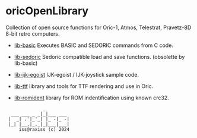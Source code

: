 # oricOpenLibrary

Collection of open source functions for
Oric-1, Atmos, Telestrat, Pravetz-8D 8-bit retro computers.

* [lib-basic](lib-basic) Executes BASIC and SEDORIC commands from C code.

* [lib-sedoric](lib-sedoric) Sedoric compatible load and save functions. (obsolette by lib-basic)

* [lib-ijk-egoist](lib-ijk-egoist) IJK-egoist / IJK-joystick sample code.

* [lib-ttf](lib-ttf) library and tools for TTF rendering and use in Oric.

* [lib-romident](lib-romident) library for ROM indentification using known crc32.


```
              _
  ___ ___ _ _|_|___ ___
 |  _| .'|_'_| |_ -|_ -|
 |_| |__,|_,_|_|___|___|
     iss@raxiss (c) 2024
```
